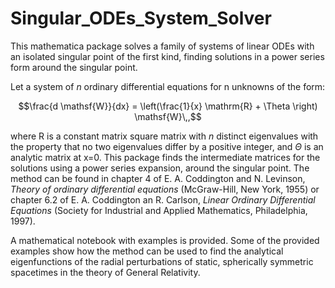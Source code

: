 # Singular_ODEs_System_Solver
This mathematica package solves a family of systems of linear ODEs with an isolated singular point of the first kind, finding solutions in a power series form around the singular point.


Let a system of $n$ ordinary differential equations for n unknowns of the form:
```math
\frac{d \mathsf{W}}{dx} = \left(\frac{1}{x} \mathrm{R} + \Theta \right) \mathsf{W}\,,
```
where $\mathrm{R}$ is a constant matrix square matrix with $n$ distinct eigenvalues with the property that no two eigenvalues differ
by a positive integer, and $\Theta$ is an analytic matrix at x=0. This package finds the intermediate matrices for the solutions using a power series expansion, around the singular point.
The method can be found in chapter 4 of E. A. Coddington and N. Levinson, *Theory of ordinary differential equations* (McGraw-Hill, New York, 1955) or chapter 6.2 of E. A. Coddington an R. Carlson, *Linear Ordinary Differential Equations* (Society for Industrial and Applied Mathematics, Philadelphia, 1997).

A mathematical notebook with examples is provided. Some of the provided examples show how the method can be used to find the analytical eigenfunctions of the radial perturbations of static, spherically symmetric spacetimes in the theory of General Relativity.   
